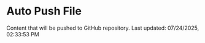# Auto Push File

Content that will be pushed to GitHub repository.
Last updated: 07/24/2025, 02:33:53 PM